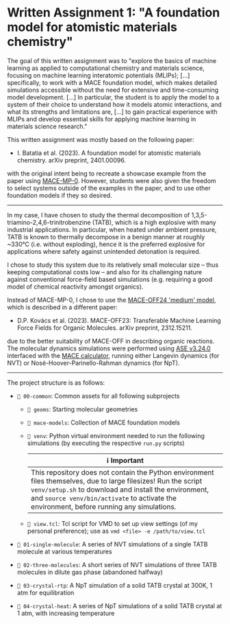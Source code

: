 # Written Assignment 1: "A foundation model for atomistic materials chemistry"

The goal of this written assignment was to "explore the basics of machine learning as applied to computational chemistry and materials science, focusing on machine learning interatomic potentials (MLIPs); [...] specifically, to work with a MACE foundation model, which makes detailed simulations accessible without the need for extensive and time-consuming model development. [...] In particular, the student is to apply the model to a system of their choice to understand how it models atomic interactions, and what its strengths and limitations are, [...] to gain practical experience with MLIPs and develop essential skills for applying machine learning in materials science research."

This written assignment was mostly based on the following paper:

- I. Batatia et al. (2023). A foundation model for atomistic materials chemistry. arXiv preprint, 2401.00096. 

with the original intent being to recreate a showcase example from the paper using [MACE-MP-0](https://github.com/ACEsuit/mace-mp/tree/main). However, students were also given the freedom to select systems outside of the examples in the paper, and to use other foundation models if they so desired.


---

In my case, I have chosen to study the thermal decomposition of 1,3,5-triamino-2,4,6-trinitrobenzine (TATB), which is a high explosive with many industrial applications. In particular, when heated under ambient pressure, TATB is known to thermally decompose in a benign manner at roughly ~330&deg;C (i.e. without exploding), hence it is the preferred explosive for applications where safety against unintended detonation is required.

I chose to study this system due to its relatively small molecular size &ndash; thus keeping computational costs low &ndash; and also for its challenging nature against conventional force-field based simulations (e.g. requiring a good model of chemical reactivity amongst organics).

Instead of MACE-MP-0, I chose to use the [MACE-OFF24 'medium' model](https://github.com/ACEsuit/mace-off), which is described in a different paper:

- D.P. Kovács et al. (2023). MACE-OFF23: Transferable Machine Learning Force Fields for Organic Molecules. arXiv preprint, 2312.15211.

due to the better suitability of MACE-OFF in describing organic reactions. The molecular dynamics simulations were performed using [ASE v3.24.0](https://wiki.fysik.dtu.dk/ase/) interfaced with the [MACE calculator](https://github.com/ACEsuit/mace), running either Langevin dynamics (for NVT) or Nosé-Hoover-Parinello-Rahman dynamics (for NpT). 


---

The project structure is as follows:

- `📁 00-common`: Common assets for all following subprojects

    - `📁 geoms`: Starting molecular geometries

    - `📁 mace-models`: Collection of MACE foundation models
    
    - `📁 venv`: Python virtual environment needed to run the following simulations (by executing the respective `run.py` scripts)
 
      | ℹ️ Important |
      |---------------|
      | This repository does not contain the Python environment files themselves, due to large filesizes! Run the script `venv/setup.sh` to download and install the environment, and `source venv/bin/activate` to activate the environment, before running any simulations. |

    - `📜 view.tcl`: Tcl script for VMD to set up view settings (of my personal preference); use as `vmd <file> -e /path/to/view.tcl`

- `📁 01-single-molecule`:  A series of NVT simulations of a single TATB molecule at various temperatures

- `📁 02-three-molecules`: A short series of NVT simulations of three TATB molecules in dilute gas phase (abandoned halfway)

- `📁 03-crystal-rtp`: A NpT simulation of a solid TATB crystal at 300K, 1 atm for equilibration
  
- `📁 04-crystal-heat`: A series of NpT simulations of a solid TATB crystal at 1 atm, with increasing temperature
